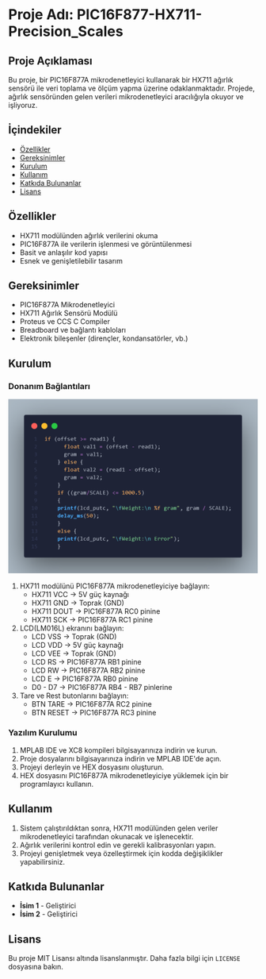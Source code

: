 # Proje Adı: PIC16F877-HX711-Precision_Scales

## Proje Açıklaması
Bu proje, bir PIC16F877A mikrodenetleyici kullanarak bir HX711 ağırlık sensörü ile veri toplama ve ölçüm yapma üzerine odaklanmaktadır. Projede, ağırlık sensöründen gelen verileri mikrodenetleyici aracılığıyla okuyor ve işliyoruz.

## İçindekiler
- [Özellikler](#özellikler)
- [Gereksinimler](#gereksinimler)
- [Kurulum](#kurulum)
- [Kullanım](#kullanım)
- [Katkıda Bulunanlar](#katkıda-bulunanlar)
- [Lisans](#lisans)

## Özellikler
- HX711 modülünden ağırlık verilerini okuma
- PIC16F877A ile verilerin işlenmesi ve görüntülenmesi
- Basit ve anlaşılır kod yapısı
- Esnek ve genişletilebilir tasarım

## Gereksinimler
- PIC16F877A Mikrodenetleyici
- HX711 Ağırlık Sensörü Modülü
- Proteus ve CCS C Compiler
- Breadboard ve bağlantı kabloları
- Elektronik bileşenler (dirençler, kondansatörler, vb.)

## Kurulum

### Donanım Bağlantıları
![My Image](https://github.com/lordgrimx/PIC16F877-HX711-Precision_Scales/blob/main/deneme.gitignore/loadcell+read+part.png?raw=true)
1. HX711 modülünü PIC16F877A mikrodenetleyiciye bağlayın:
    - HX711 VCC -> 5V güç kaynağı
    - HX711 GND -> Toprak (GND)
    - HX711 DOUT -> PIC16F877A RC0 pinine
    - HX711 SCK -> PIC16F877A RC1 pinine
2. LCD(LM016L) ekranını bağlayın:
    - LCD VSS -> Toprak (GND)
    - LCD VDD -> 5V güç kaynağı
    - LCD VEE -> Toprak (GND)
    - LCD RS -> PIC16F877A RB1 pinine
    - LCD RW -> PIC16F877A RB2 pinine
    - LCD E -> PIC16F877A RB0 pinine
    - D0 - D7 -> PIC16F877A RB4 - RB7 pinlerine
3. Tare ve Rest butonlarını bağlayın:
    - BTN TARE -> PIC16F877A RC2 pinine
    - BTN RESET -> PIC16F877A RC3 pinine
   

### Yazılım Kurulumu
1. MPLAB IDE ve XC8 kompileri bilgisayarınıza indirin ve kurun.
2. Proje dosyalarını bilgisayarınıza indirin ve MPLAB IDE'de açın.
3. Projeyi derleyin ve HEX dosyasını oluşturun.
4. HEX dosyasını PIC16F877A mikrodenetleyiciye yüklemek için bir programlayıcı kullanın.

## Kullanım
1. Sistem çalıştırıldıktan sonra, HX711 modülünden gelen veriler mikrodenetleyici tarafından okunacak ve işlenecektir.
2. Ağırlık verilerini kontrol edin ve gerekli kalibrasyonları yapın.
3. Projeyi genişletmek veya özelleştirmek için kodda değişiklikler yapabilirsiniz.

## Katkıda Bulunanlar
- **İsim 1** - Geliştirici
- **İsim 2** - Geliştirici

## Lisans
Bu proje MIT Lisansı altında lisanslanmıştır. Daha fazla bilgi için `LICENSE` dosyasına bakın.
